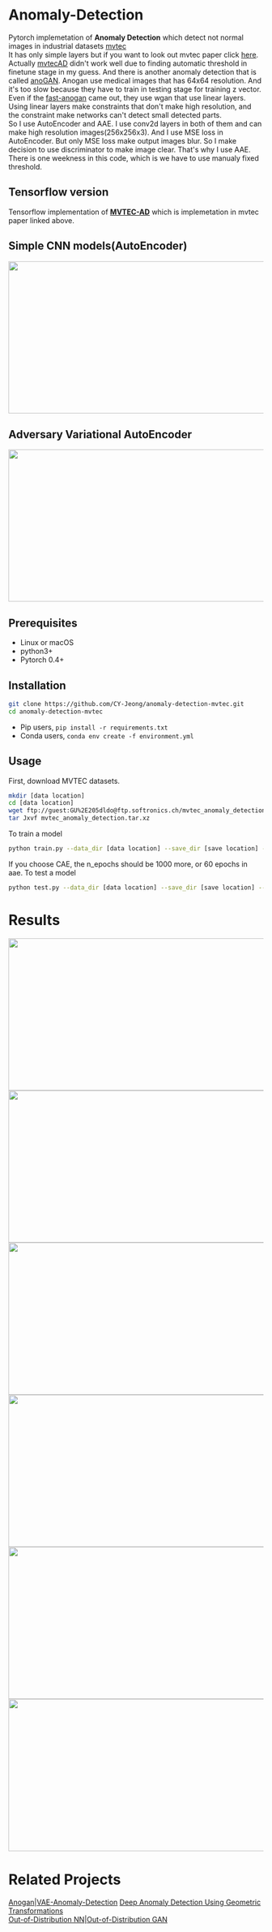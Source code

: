 # Anomaly-Detection
Pytorch implemetation of **Anomaly Detection** which detect not normal images in industrial datasets [mvtec](https://www.mvtec.com/)<br>
It has only simple layers but if you want to look out mvtec paper click [here](https://openaccess.thecvf.com/content_CVPR_2019/papers/Bergmann_MVTec_AD_--_A_Comprehensive_Real-World_Dataset_for_Unsupervised_Anomaly_CVPR_2019_paper.pdf).<br>
Actually [mvtecAD](https://github.com/AdneneBoumessouer/MVTec-Anomaly-Detection) didn't work well due to finding automatic threshold in finetune stage in my guess.
And there is another anomaly detection that is called [anoGAN](https://arxiv.org/pdf/1703.05921.pdf).
Anogan use medical images that has 64x64 resolution. And it's too slow because they have to train in testing stage for training z vector.
Even if the [fast-anogan](https://www.researchgate.net/publication/330796048_f-AnoGAN_Fast_Unsupervised_Anomaly_Detection_with_Generative_Adversarial_Networks) came out, they use wgan that use linear layers. Using linear layers make constraints that don't make high resolution, and the constraint make networks can't detect small detected parts.<br>
So I use AutoEncoder and AAE.
I use conv2d layers in both of them and can make high resolution images(256x256x3). And I use MSE loss in AutoEncoder.
But only MSE loss make output images blur. So I make decision to use discriminator to make image clear. That's why I use AAE.
There is one weekness in this code, which is we have to use manualy fixed threshold.

## Tensorflow version
Tensorflow implementation of **[MVTEC-AD](https://github.com/AdneneBoumessouer/MVTec-Anomaly-Detection)** which is implemetation in mvtec paper linked above.


## Simple CNN models(AutoEncoder)

<img src='imgs/layers_AE.png' width=700 height=300>

## Adversary Variational AutoEncoder

<img src='imgs/layers_AAE.png' width=700 height=300>

## Prerequisites
- Linux or macOS
- python3+
- Pytorch 0.4+

## Installation
```bash
git clone https://github.com/CY-Jeong/anomaly-detection-mvtec.git
cd anomaly-detection-mvtec
```
- Pip users, ```pip install -r requirements.txt```
- Conda users, ```conda env create -f environment.yml```

## Usage
First, download MVTEC datasets.
```bash
mkdir [data location]
cd [data location]
wget ftp://guest:GU%2E205dldo@ftp.softronics.ch/mvtec_anomaly_detection/mvtec_anomaly_detection.tar.xz
tar Jxvf mvtec_anomaly_detection.tar.xz
```
To train a model
```bash
python train.py --data_dir [data location] --save_dir [save location] --model [aae | cae]
```
If you choose CAE, the n_epochs should be 1000 more, or 60 epochs in aae.
To test a model
```bash
python test.py --data_dir [data location] --save_dir [save location] --model [aae | cae]
```

# Results

<img src='imgs/result1.png' width=900 height=300>
<img src='imgs/result2.png' width=900 height=300>
<img src='imgs/result3.png' width=900 height=300>
<img src='imgs/result4.png' width=900 height=300>
<img src='imgs/result5.png' width=900 height=300>
<img src='imgs/result6.png' width=900 height=300>

# Related Projects
[Anogan](https://arxiv.org/pdf/1703.05921.pdf)|[VAE-Anomaly-Detection](http://dm.snu.ac.kr/static/docs/TR/SNUDM-TR-2015-03.pdf)
[Deep Anomaly Detection Using Geometric Transformations](https://arxiv.org/pdf/1805.10917.pdf)<br>
[Out-of-Distribution NN](https://arxiv.org/pdf/1610.02136.pdf)|[Out-of-Distribution GAN](https://arxiv.org/pdf/1909.11480.pdf)

